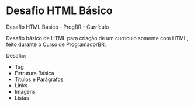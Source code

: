 # Desafio HTML Básico
Desafio HTML Básico - ProgBR - Currículo

Desafio básico de HTML para criação de um currículo somente com HTML, feito durante o Curso de ProgramadorBR.

Desafio:
 - Tag
 - Estrutura Básica
 - Títulos e Parágrafos
 - Links
 - Imagens
 - Listas
